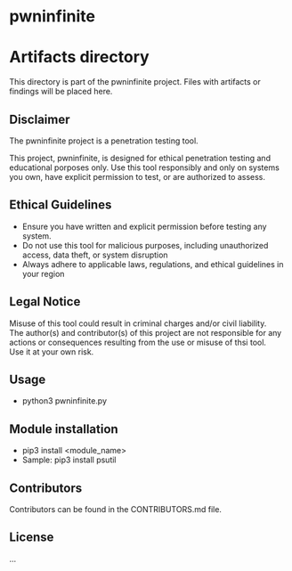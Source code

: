 # pwninfinite

# Artifacts directory
This directory is part of the pwninfinite project.
Files with artifacts or findings will be placed here.

## Disclaimer
The pwninfinite project is a penetration testing tool.

This project, pwninfinite, is designed for ethical penetration testing and educational
porposes only.  Use this tool responsibly and only on systems you own, have explicit
permission to test, or are authorized to assess.

## Ethical Guidelines
* Ensure you have written and explicit permission before testing any system.
* Do not use this tool for malicious purposes, including unauthorized access, data theft, or system disruption
* Always adhere to applicable laws, regulations, and ethical guidelines in your region

## Legal Notice
Misuse of this tool could result in criminal charges and/or civil liability.  
The author(s) and contributor(s) of this project are not responsible for any actions
or consequences resulting from the use or misuse of thsi tool.  
Use it at your own risk.

## Usage
- python3 pwninfinite.py

## Module installation 
- pip3 install <module_name>
- Sample: pip3 install psutil

## Contributors
Contributors can be found in the CONTRIBUTORS.md file.

## License
...